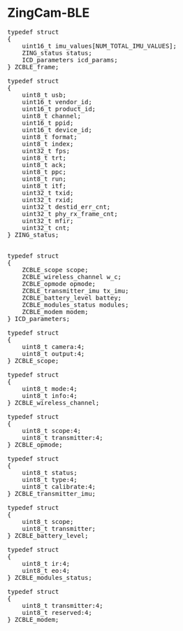 # ZingCam-BLE

<pre>
typedef struct
{
    uint16_t imu_values[NUM_TOTAL_IMU_VALUES];
    ZING_status status;
    ICD_parameters icd_params;
} ZCBLE_frame;
    
typedef struct
{
    uint8_t usb;
    uint16_t vendor_id;
    uint16_t product_id;
    uint8_t channel;
    uint16_t ppid;
    uint16_t device_id;
    uint8_t format;
    uint8_t index;
    uint32_t fps;
    uint8_t trt;
    uint8_t ack;
    uint8_t ppc;
    uint8_t run;
    uint8_t itf;
    uint32_t txid;
    uint32_t rxid;
    uint32_t destid_err_cnt;
    uint32_t phy_rx_frame_cnt;
    uint32_t mfir;
    uint32_t cnt;
} ZING_status;

    
typedef struct
{
    ZCBLE_scope scope;
    ZCBLE_wireless_channel w_c;
    ZCBLE_opmode opmode;
    ZCBLE_transmitter_imu tx_imu;
    ZCBLE_battery_level battey;
    ZCBLE_modules_status modules;
    ZCBLE_modem modem;
} ICD_parameters;

typedef struct
{
    uint8_t camera:4;
    uint8_t output:4;
} ZCBLE_scope;

typedef struct
{
    uint8_t mode:4;
    uint8_t info:4;
} ZCBLE_wireless_channel;

typedef struct
{
    uint8_t scope:4;
    uint8_t transmitter:4;
} ZCBLE_opmode;

typedef struct
{
    uint8_t status;
    uint8_t type:4;
    uint8_t calibrate:4;
} ZCBLE_transmitter_imu;

typedef struct
{
    uint8_t scope;
    uint8_t transmitter;
} ZCBLE_battery_level;

typedef struct
{
    uint8_t ir:4;
    uint8_t eo:4;
} ZCBLE_modules_status;

typedef struct
{
    uint8_t transmitter:4;
    uint8_t reserved:4;
} ZCBLE_modem;

</pre>
